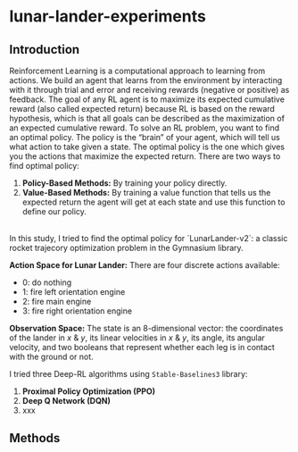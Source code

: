 # lunar-lander-experiments


## Introduction
Reinforcement Learning is a computational approach to learning from actions. We build an agent that learns from the environment by interacting with it through trial and error and receiving rewards (negative or positive) as feedback. The goal of any RL agent is to maximize its expected cumulative reward (also called expected return) because RL is based on the reward hypothesis, which is that all goals can be described as the maximization of an expected cumulative reward. To solve an RL problem, you want to find an optimal policy. The policy is the “brain” of your agent, which will tell us what action to take given a state. The optimal policy is the one which gives you the actions that maximize the expected return. There are two ways to find optimal policy:
1) **Policy-Based Methods:** By training your policy directly.
2) **Value-Based Methods:** By training a value function that tells us the expected return the agent will get at each state and use this function to define our policy. 
<br/>
In this study, I tried to find the optimal policy for `LunarLander-v2`: a classic rocket trajecory optimization problem in the Gymnasium library. <br/>


**Action Space for Lunar Lander:** There are four discrete actions available:
- 0: do nothing
- 1: fire left orientation engine
- 2: fire main engine
- 3: fire right orientation engine

**Observation Space:** The state is an 8-dimensional vector: the coordinates of the lander in *x* & *y*, its linear velocities in *x* & *y*, its angle, its angular velocity, and two booleans that represent whether each leg is in contact with the ground or not.

I tried three Deep-RL algorithms using `Stable-Baselines3` library:
1) **Proximal Policy Optimization (PPO)**
2) **Deep Q Network (DQN)**
3) xxx


## Methods
